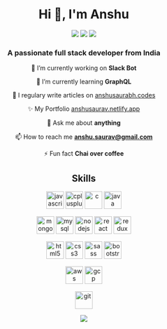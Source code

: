 <h1 align="center">Hi 👋, I'm Anshu</h1>
<div align="center">
<span>
<img  src="https://img.shields.io/twitter/follow/anshusaurav?style=social"><a href="https://twitter.com/anshusaurav"></a></img>
<span>
<span>
<img  src="https://img.shields.io/badge/-anshusaurav-blue?style=flat-square&logo=medium&logoColor=white&link=https://medium.com/@anshu.saurav/"><a href="https://medium.com/@anshu.saurav"></a></img>
</span>
<span>
<img  src="https://img.shields.io/github/followers/anshusaurav?label=follow&style=social"><a href="https://github.com/anshusaurav"></a></img>
</span>
</div>
<h3 align="center">A passionate full stack developer from India</h3>

<div align="center">

🔭 I’m currently working on **Slack Bot**

🌱 I’m currently learning **GraphQL**

📝 I regulary write articles on [anshusaurabh.codes](anshusaurabh.codes)

✨ My Portfolio [anshusaurav.netlify.app](anshusaurav.netlify.app)

💬 Ask me about **anything**

📫 How to reach me **anshu.saurav@gmail.com**

⚡ Fun fact **Chai over coffee**

</div align="center">
<h2 align="center">Skills</h2>

<div>

<p align="center">
<img src="https://devicons.github.io/devicon/devicon.git/icons/javascript/javascript-original.svg" alt="javascript" width="40" height="40" title="Javascrpt"/> 
<img src="https://devicons.github.io/devicon/devicon.git/icons/cplusplus/cplusplus-original.svg" alt="cplusplus" width="40" height="40" title="C++"/>   
<img src="https://devicons.github.io/devicon/devicon.git/icons/c/c-original.svg" alt="c" width="40" height="40" title="C"/>
<img src="https://devicons.github.io/devicon/devicon.git/icons/java/java-original-wordmark.svg" alt="java" width="40" height="40" title="Java"/>
</p>

<p align="center">
<img src="https://devicons.github.io/devicon/devicon.git/icons/mongodb/mongodb-original-wordmark.svg" alt="mongodb" width="40" height="40" title="MongoDB"/> 
<img src="https://devicons.github.io/devicon/devicon.git/icons/mysql/mysql-original-wordmark.svg" alt="mysql" width="40" height="40" title="Mysql"/> 
<img src="https://devicons.github.io/devicon/devicon.git/icons/nodejs/nodejs-original-wordmark.svg" alt="nodejs" width="40" height="40" title="NodeJS"/> 
<img src="https://devicons.github.io/devicon/devicon.git/icons/react/react-original-wordmark.svg" alt="react" width="40" height="40" title="ReactJS"/> 
<img src="https://devicons.github.io/devicon/devicon.git/icons/redux/redux-original.svg" alt="redux" width="40" height="40" title="Redux"/>
</p>

<p align="center">
<img src="https://devicons.github.io/devicon/devicon.git/icons/html5/html5-original-wordmark.svg" alt="html5" width="40" height="40" title="HTML5"/>
<img src="https://devicons.github.io/devicon/devicon.git/icons/css3/css3-original-wordmark.svg" alt="css3" width="40" height="40" title="CSS"/> 
<img src="https://devicons.github.io/devicon/devicon.git/icons/sass/sass-original.svg" alt="sass" width="40" height="40" title="SASS"/>
<img src="https://devicons.github.io/devicon/devicon.git/icons/bootstrap/bootstrap-plain.svg" alt="bootstrap" width="40" height="40" title="Bootstrap"/> 
</p>
<p align="center"> 
<img src="https://devicons.github.io/devicon/devicon.git/icons/amazonwebservices/amazonwebservices-original-wordmark.svg" alt="aws" width="40" height="40" title="AWS"/> 
<img src="https://www.vectorlogo.zone/logos/google_cloud/google_cloud-icon.svg" alt="gcp" width="40" height="40" title="GCP"/>
</p>

<p align="center">
<img src="https://www.vectorlogo.zone/logos/git-scm/git-scm-icon.svg" alt="git" width="40" height="40" title="Git"/> 
</p>

<div align="center">
<img src="https://www.codewars.com/users/anshusaurav/badges/large">
</div>
</div>


